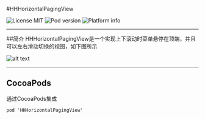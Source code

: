 #HHHorizontalPagingView

![License MIT](https://go-shields.herokuapp.com/license-MIT-blue.png)
![Pod version](http://img.shields.io/cocoapods/v/HHHorizontalPagingView.svg?style=flat)
![Platform info](http://img.shields.io/cocoapods/p/HHHorizontalPagingView.svg?style=flat)
***
##简介
HHHorizontalPagingView是一个实现上下滚动时菜单悬停在顶端，并且可以左右滑动切换的视图，如下图所示



![alt text](http://b.picphotos.baidu.com/album/s%3D900%3Bq%3D90/sign=65a2b4a0f61f3a295ec8d9cea91ecd0c/8718367adab44aedc785ab9ab51c8701a08bfb81.jpg")

***
## CocoaPods
通过CocoaPods集成

    pod 'HHHorizontalPagingView'        
